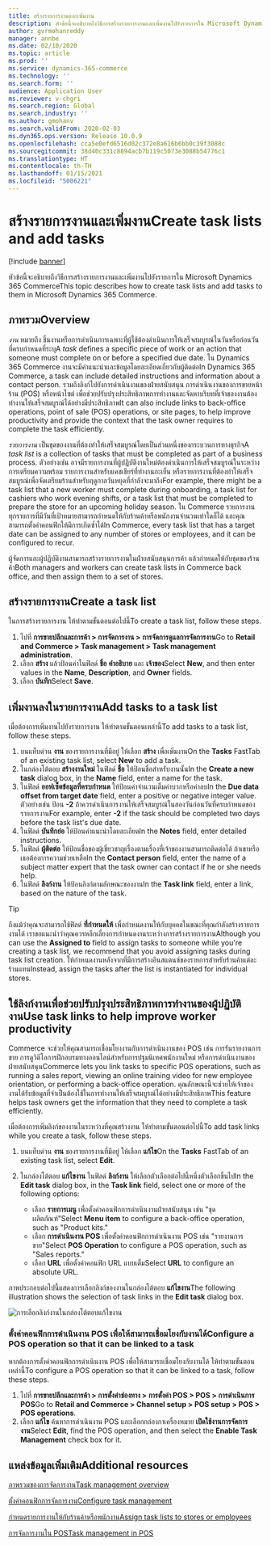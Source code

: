 ```yaml
---
title: สร้างรายการงานและเพิ่มงาน
description: หัวข้อนี้จะอธิบายถึงวิธีการสร้างรายการงานและเพิ่มงานไปยังรายการใน Microsoft Dynamics 365 Commerce
author: gvrmohanreddy
manager: annbe
ms.date: 02/10/2020
ms.topic: article
ms.prod: ''
ms.service: dynamics-365-commerce
ms.technology: ''
ms.search.form: ''
audience: Application User
ms.reviewer: v-chgri
ms.search.region: Global
ms.search.industry: ''
ms.author: gmohanv
ms.search.validFrom: 2020-02-03
ms.dyn365.ops.version: Release 10.0.9
ms.openlocfilehash: cca5e0efd6516d02c372e8a616b6bb0c39f3088c
ms.sourcegitcommit: 38d40c331c8894acb7b119c5073e3088b54776c1
ms.translationtype: HT
ms.contentlocale: th-TH
ms.lasthandoff: 01/15/2021
ms.locfileid: "5006221"
---
```

# <a name="create-task-lists-and-add-tasks"></a><span data-ttu-id="0458a-103">สร้างรายการงานและเพิ่มงาน</span><span class="sxs-lookup"><span data-stu-id="0458a-103">Create task lists and add tasks</span></span>

[!include [banner](includes/banner.md)]

<span data-ttu-id="0458a-104">หัวข้อนี้จะอธิบายถึงวิธีการสร้างรายการงานและเพิ่มงานไปยังรายการใน Microsoft Dynamics 365 Commerce</span><span class="sxs-lookup"><span data-stu-id="0458a-104">This topic describes how to create task lists and add tasks to them in Microsoft Dynamics 365 Commerce.</span></span>

## <a name="overview"></a><span data-ttu-id="0458a-105">ภาพรวม</span><span class="sxs-lookup"><span data-stu-id="0458a-105">Overview</span></span>

<span data-ttu-id="0458a-106">*งาน* หมายถึง ชิ้นงานหรือการดำเนินการเฉพาะที่ผู้ใช้ต้องดำเนินการให้เสร็จสมบูรณ์ในวันหรือก่อนวันที่ครบกำหนดที่ระบุ</span><span class="sxs-lookup"><span data-stu-id="0458a-106">A *task* defines a specific piece of work or an action that someone must complete on or before a specified due date.</span></span> <span data-ttu-id="0458a-107">ใน Dynamics 365 Commerce งานจะมีคำแนะนำและข้อมูลโดยละเอียดเกี่ยวกับผู้ติดต่อ</span><span class="sxs-lookup"><span data-stu-id="0458a-107">In Dynamics 365 Commerce, a task can include detailed instructions and information about a contact person.</span></span> <span data-ttu-id="0458a-108">รวมถึงลิงก์ไปยังการดำเนินงานของฝ่ายสนับสนุน การดำเนินงานของการขายหน้าร้าน (POS) หรือหน้าไซต์ เพื่อช่วยปรับปรุงประสิทธิภาพการทำงานและจัดหาบริบทที่เจ้าของงานต้องทำงานให้เสร็จสมบูรณ์ได้อย่างมีประสิทธิภาพ</span><span class="sxs-lookup"><span data-stu-id="0458a-108">It can also include links to back-office operations, point of sale (POS) operations, or site pages, to help improve productivity and provide the context that the task owner requires to complete the task efficiently.</span></span>

<span data-ttu-id="0458a-109">*รายการงาน* เป็นชุดของงานที่ต้องทำให้เสร็จสมบูรณ์โดยเป็นส่วนหนึ่งของกระบวนการทางธุรกิจ</span><span class="sxs-lookup"><span data-stu-id="0458a-109">A *task list* is a collection of tasks that must be completed as part of a business process.</span></span> <span data-ttu-id="0458a-110">ตัวอย่างเช่น อาจมีรายการงานที่ผู้ปฏิบัติงานใหม่ต้องดำเนินการให้เสร็จสมบูรณ์ในระหว่างการเตรียมความพร้อม รายการงานสำหรับแคชเชียร์ที่ทำงานกะเย็น หรือรายการงานที่ต้องทำให้เสร็จสมบูรณ์เพื่อจัดเตรียมร้านสำหรับฤดูกาลวันหยุดที่กำลังจะมาถึง</span><span class="sxs-lookup"><span data-stu-id="0458a-110">For example, there might be a task list that a new worker must complete during onboarding, a task list for cashiers who work evening shifts, or a task list that must be completed to prepare the store for an upcoming holiday season.</span></span> <span data-ttu-id="0458a-111">ใน Commerce รายการงานทุกรายการที่มีวันที่เป้าหมายสามารถกำหนดให้กับร้านค้าหรือพนักงานจำนวนเท่าใดก็ได้ และคุณสามารถตั้งค่าคอนฟิกให้มีการเกิดซ้ำได้</span><span class="sxs-lookup"><span data-stu-id="0458a-111">In Commerce, every task list that has a target date can be assigned to any number of stores or employees, and it can be configured to recur.</span></span>

<span data-ttu-id="0458a-112">ผู้จัดการและผู้ปฏิบัติงานสามารถสร้างรายการงานในฝ่ายสนับสนุนการค้า แล้วกำหนดให้กับชุดของร้านค้า</span><span class="sxs-lookup"><span data-stu-id="0458a-112">Both managers and workers can create task lists in Commerce back office, and then assign them to a set of stores.</span></span>

## <a name="create-a-task-list"></a><span data-ttu-id="0458a-113">สร้างรายการงาน</span><span class="sxs-lookup"><span data-stu-id="0458a-113">Create a task list</span></span>

<span data-ttu-id="0458a-114">ในการสร้างรายการงาน ให้ทำตามขั้นตอนต่อไปนี้</span><span class="sxs-lookup"><span data-stu-id="0458a-114">To create a task list, follow these steps.</span></span>

1. <span data-ttu-id="0458a-115">ไปที่ **การขายปลีกและการค้า \> การจัดการงาน \> การจัดการดูแลการจัดการงาน**</span><span class="sxs-lookup"><span data-stu-id="0458a-115">Go to **Retail and Commerce \> Task management \> Task management administration**.</span></span>
1. <span data-ttu-id="0458a-116">เลือก **สร้าง** แล้วป้อนค่าในฟิลด์ **ชื่อ** **คำอธิบาย** และ **เจ้าของ**</span><span class="sxs-lookup"><span data-stu-id="0458a-116">Select **New**, and then enter values in the **Name**, **Description**, and **Owner** fields.</span></span>
1. <span data-ttu-id="0458a-117">เลือก **บันทึก**</span><span class="sxs-lookup"><span data-stu-id="0458a-117">Select **Save**.</span></span>

## <a name="add-tasks-to-a-task-list"></a><span data-ttu-id="0458a-118">เพิ่มงานลงในรายการงาน</span><span class="sxs-lookup"><span data-stu-id="0458a-118">Add tasks to a task list</span></span>

<span data-ttu-id="0458a-119">เมื่อต้องการเพิ่มงานไปยังรายการงาน ให้ทำตามขั้นตอนเหล่านี้</span><span class="sxs-lookup"><span data-stu-id="0458a-119">To add tasks to a task list, follow these steps.</span></span>
 
1. <span data-ttu-id="0458a-120">บนแท็บด่วน **งาน** ของรายการงานที่มีอยู่ ให้เลือก **สร้าง** เพื่อเพิ่มงาน</span><span class="sxs-lookup"><span data-stu-id="0458a-120">On the **Tasks** FastTab of an existing task list, select **New** to add a task.</span></span>
1. <span data-ttu-id="0458a-121">ในกล่องโต้ตอบ **สร้างงานใหม่** ในฟิลด์ **ชื่อ** ให้ป้อนชื่อสำหรับงานนั้น</span><span class="sxs-lookup"><span data-stu-id="0458a-121">In the **Create a new task** dialog box, in the **Name** field, enter a name for the task.</span></span>
1. <span data-ttu-id="0458a-122">ในฟิลด์ **ออฟเซ็ตข้อมูลที่ครบกำหนด** ให้ป้อนค่าจำนวนเต็มค่าบวกหรือค่าลบ</span><span class="sxs-lookup"><span data-stu-id="0458a-122">In the **Due data offset from target date** field, enter a positive or negative integer value.</span></span> <span data-ttu-id="0458a-123">ตัวอย่างเช่น ป้อน **-2** ถ้าควรดำเนินการงานให้เสร็จสมบูรณ์ในสองวันก่อนวันที่ครบกำหนดของรายการงาน</span><span class="sxs-lookup"><span data-stu-id="0458a-123">For example, enter **-2** if the task should be completed two days before the task list's due date.</span></span>
1. <span data-ttu-id="0458a-124">ในฟิลด์ **บันทึกย่อ** ให้ป้อนคำแนะนำโดยละเอียด</span><span class="sxs-lookup"><span data-stu-id="0458a-124">In the **Notes** field, enter detailed instructions.</span></span>
1. <span data-ttu-id="0458a-125">ในฟิลด์ **ผู้ติดต่อ** ให้ป้อนชื่อของผู้เชี่ยวชาญเรื่องตามเรื่องที่เจ้าของงานสามารถติดต่อได้ ถ้าเขาหรือเธอต้องการความช่วยเหลือ</span><span class="sxs-lookup"><span data-stu-id="0458a-125">In the **Contact person** field, enter the name of a subject matter expert that the task owner can contact if he or she needs help.</span></span>
1. <span data-ttu-id="0458a-126">ในฟิลด์ **ลิงก์งาน** ให้ป้อนลิงก์ตามลักษณะของงาน</span><span class="sxs-lookup"><span data-stu-id="0458a-126">In the **Task link** field, enter a link, based on the nature of the task.</span></span>

> [!TIP]
> <span data-ttu-id="0458a-127">ถึงแม้ว่าคุณจะสามารถใช้ฟิลด์ **ที่กำหนดให้** เพื่อกำหนดงานให้กับบุคคลในขณะที่คุณกำลังสร้างรายการงานได้ เราขอแนะนำว่าคุณควรหลีกเลี่ยงการกำหนดงานระหว่างการสร้างรายการงาน</span><span class="sxs-lookup"><span data-stu-id="0458a-127">Although you can use the **Assigned to** field to assign tasks to someone while you're creating a task list, we recommend that you avoid assigning tasks during task list creation.</span></span> <span data-ttu-id="0458a-128">ให้กำหนดงานหลังจากที่มีการสร้างอินสแตนซ์ของรายการสำหรับร้านค้าแต่ละร้านแทน</span><span class="sxs-lookup"><span data-stu-id="0458a-128">Instead, assign the tasks after the list is instantiated for individual stores.</span></span>

## <a name="use-task-links-to-help-improve-worker-productivity"></a><span data-ttu-id="0458a-129">ใช้ลิงก์งานเพื่อช่วยปรับปรุงประสิทธิภาพการทำงานของผู้ปฏิบัติงาน</span><span class="sxs-lookup"><span data-stu-id="0458a-129">Use task links to help improve worker productivity</span></span>

<span data-ttu-id="0458a-130">Commerce จะช่วยให้คุณสามารถเชื่อมโยงงานกับการดำเนินงานของ POS เช่น การรันรายงานการขาย การดูวิดีโอการฝึกอบรมทางออนไลน์สำหรับการปฐมนิเทศพนักงานใหม่ หรือการดำเนินงานของฝ่ายสนับสนุน</span><span class="sxs-lookup"><span data-stu-id="0458a-130">Commerce lets you link tasks to specific POS operations, such as running a sales report, viewing an online training video for new employee orientation, or performing a back-office operation.</span></span> <span data-ttu-id="0458a-131">คุณลักษณะนี้จะช่วยให้เจ้าของงานได้รับข้อมูลที่จำเป็นต้องใช้ในการทำงานให้เสร็จสมบูรณ์ได้อย่างมีประสิทธิภาพ</span><span class="sxs-lookup"><span data-stu-id="0458a-131">This feature helps task owners get the information that they need to complete a task efficiently.</span></span>

<span data-ttu-id="0458a-132">เมื่อต้องการเพิ่มลิงก์ของงานในระหว่างที่คุณสร้างงาน ให้ทำตามขั้นตอนต่อไปนี้</span><span class="sxs-lookup"><span data-stu-id="0458a-132">To add task links while you create a task, follow these steps.</span></span>

1. <span data-ttu-id="0458a-133">บนแท็บด่วน **งาน** ของรายการงานที่มีอยู่ ให้เลือก **แก้ไข**</span><span class="sxs-lookup"><span data-stu-id="0458a-133">On the **Tasks** FastTab of an existing task list, select **Edit**.</span></span>
1. <span data-ttu-id="0458a-134">ในกล่องโต้ตอบ **แก้ไขงาน** ในฟิลด์ **ลิงก์งาน** ให้เลือกตัวเลือกต่อไปนี้หนึ่งตัวเลือกขึ้นไป</span><span class="sxs-lookup"><span data-stu-id="0458a-134">In the **Edit task** dialog box, in the **Task link** field, select one or more of the following options:</span></span>

    - <span data-ttu-id="0458a-135">เลือก **รายการเมนู** เพื่อตั้งค่าคอนฟิกการดำเนินงานฝ่ายสนับสนุน เช่น "ชุดผลิตภัณฑ์"</span><span class="sxs-lookup"><span data-stu-id="0458a-135">Select **Menu item** to configure a back-office operation, such as "Product kits."</span></span>
    - <span data-ttu-id="0458a-136">เลือก **การดำเนินงาน POS** เพื่อตั้งค่าคอนฟิกการดำเนินงาน POS เช่น "รายงานการขาย"</span><span class="sxs-lookup"><span data-stu-id="0458a-136">Select **POS Operation** to configure a POS operation, such as "Sales reports."</span></span>
    - <span data-ttu-id="0458a-137">เลือก **URL** เพื่อตั้งค่าคอนฟิก URL แบบเต็ม</span><span class="sxs-lookup"><span data-stu-id="0458a-137">Select **URL** to configure an absolute URL.</span></span>

<span data-ttu-id="0458a-138">ภาพประกอบต่อไปนี้แสดงการเลือกลิงก์ของงานในกล่องโต้ตอบ **แก้ไขงาน**</span><span class="sxs-lookup"><span data-stu-id="0458a-138">The following illustration shows the selection of task links in the **Edit task** dialog box.</span></span>

![การเลือกลิงก์งานในกล่องโต้ตอบแก้ไขงาน](media/HQ-POS-Tasks-Linking.png)

### <a name="configure-a-pos-operation-so-that-it-can-be-linked-to-a-task"></a><span data-ttu-id="0458a-140">ตั้งค่าคอนฟิกการดำเนินงาน POS เพื่อให้สามารถเชื่อมโยงกับงานได้</span><span class="sxs-lookup"><span data-stu-id="0458a-140">Configure a POS operation so that it can be linked to a task</span></span>

<span data-ttu-id="0458a-141">หากต้องการตั้งค่าคอนฟิกการดำเนินงาน POS เพื่อให้สามารถเชื่อมโยงกับงานได้ ให้ทำตามขั้นตอนเหล่านี้</span><span class="sxs-lookup"><span data-stu-id="0458a-141">To configure a POS operation so that it can be linked to a task, follow these steps.</span></span>

1. <span data-ttu-id="0458a-142">ไปที่ **การขายปลีกและการค้า \> การตั้งค่าช่องทาง \> การตั้งค่า POS \> POS \> การดำเนินการ POS**</span><span class="sxs-lookup"><span data-stu-id="0458a-142">Go to **Retail and Commerce \> Channel setup \> POS setup \> POS \> POS operations**.</span></span>
1. <span data-ttu-id="0458a-143">เลือก **แก้ไข** ค้นหาการดำเนินงาน POS และเลือกกล่องกาเครื่องหมาย **เปิดใช้งานการจัดการงาน**</span><span class="sxs-lookup"><span data-stu-id="0458a-143">Select **Edit**, find the POS operation, and then select the **Enable Task Management** check box for it.</span></span>

## <a name="additional-resources"></a><span data-ttu-id="0458a-144">แหล่งข้อมูลเพิ่มเติม</span><span class="sxs-lookup"><span data-stu-id="0458a-144">Additional resources</span></span>

[<span data-ttu-id="0458a-145">ภาพรวมของการจัดการงาน</span><span class="sxs-lookup"><span data-stu-id="0458a-145">Task management overview</span></span>](task-mgmt-overview.md)

[<span data-ttu-id="0458a-146">ตั้งค่าคอนฟิกการจัดการงาน</span><span class="sxs-lookup"><span data-stu-id="0458a-146">Configure task management</span></span>](task-mgmt-configure.md)

[<span data-ttu-id="0458a-147">กำหนดรายการงานให้กับร้านค้าหรือพนักงาน</span><span class="sxs-lookup"><span data-stu-id="0458a-147">Assign task lists to stores or employees</span></span>](task-mgmt-assign-lists.md)

[<span data-ttu-id="0458a-148">การจัดการงานใน POS</span><span class="sxs-lookup"><span data-stu-id="0458a-148">Task management in POS</span></span>](task-mgmt-POS.md)
